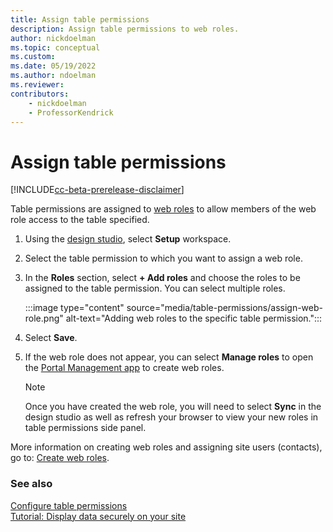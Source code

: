 ```yaml
---
title: Assign table permissions
description: Assign table permissions to web roles.
author: nickdoelman
ms.topic: conceptual
ms.custom: 
ms.date: 05/19/2022
ms.author: ndoelman
ms.reviewer:
contributors:
    - nickdoelman
    - ProfessorKendrick
---
```


# Assign table permissions

[!INCLUDE[cc-beta-prerelease-disclaimer](../includes/cc-beta-prerelease-disclaimer.md)]

Table permissions are assigned to [web roles](create-web-roles.md) to allow members of the web role access to the table specified.

1. Using the [design studio](../getting-started/use-design-studio.md), select **Setup** workspace.

1. Select the table permission to which you want to assign a web role.

1. In the **Roles** section, select **+ Add roles** and choose the roles to be assigned to the table permission. You can select multiple roles.

    :::image type="content" source="media/table-permissions/assign-web-role.png" alt-text="Adding web roles to the specific table permission.":::

1. Select **Save**.

1. If the web role does not appear, you can select **Manage roles** to open the [Portal Management app](../configure/portal-management-app.md) to create web roles.

    >[!NOTE]
    >Once you have created the web role, you will need to select **Sync** in the design studio as well as refresh your browser to view your new roles in table permissions side panel.

More information on creating web roles and assigning site users (contacts), go to: [Create web roles](create-web-roles.md).

### See also

[Configure table permissions](table-permissions.md)<br>
[Tutorial: Display data securely on your site](../getting-started/tutorial-display-data-securely.md)
